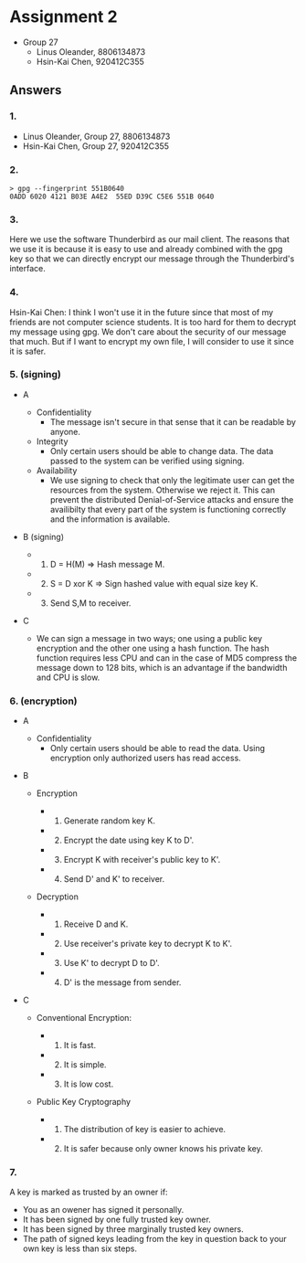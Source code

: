 # Assignment 2

- Group 27
  - Linus Oleander, 8806134873
  - Hsin-Kai Chen, 920412C355

## Answers

### 1.

- Linus Oleander, Group 27, 8806134873
- Hsin-Kai Chen, Group 27, 920412C355

### 2.

    > gpg --fingerprint 551B0640
    0ADD 6020 4121 B03E A4E2  55ED D39C C5E6 551B 0640

### 3.

Here we use the software Thunderbird as our mail client. The reasons that we use it is because it is easy to use and already combined with the gpg key so that we can directly encrypt our message through the Thunderbird's interface.

### 4.

Hsin-Kai Chen: I think I won't use it in the future since that most of my friends are not computer science students. It is too hard for them to decrypt my message using gpg. We don't care about the security of our message that much. But if I want to encrypt my own file, I will consider to use it since it is safer.

### 5. (signing)

- A
  - Confidentiality
    - The message isn't secure in that sense that it can be readable by anyone. 
  - Integrity
    - Only certain users should be able to change data. The data passed 
    to the system can be verified using signing.
  - Availability
    - We use signing to check that only the legitimate user can get the resources from the system. Otherwise we reject it. This can prevent the distributed Denial-of-Service attacks and ensure the availibilty that every part of the system is functioning correctly and the information is available.

- B (signing)
  - 1. D = H(M) => Hash message M.
  - 2. S = D xor K => Sign hashed value with equal size key K.
  - 3. Send S,M to receiver.

- C
  - We can sign a message in two ways; one using a public key encryption and the other one using a hash function. The hash function requires less CPU and can in the case of MD5 compress the message down to 128 bits, which is an advantage if the bandwidth and CPU is slow.

### 6. (encryption)

- A
  - Confidentiality
    - Only certain users should be able to read the data. Using encryption
    only authorized users has read access.

- B
  - Encryption
    - 1. Generate random key K.
    - 2. Encrypt the date using key K to D'.
    - 3. Encrypt K with receiver's public key to K'.
    - 4. Send D' and K' to receiver.

  - Decryption
    - 1. Receive D and K.
    - 2. Use receiver's private key to decrypt K to K'.
    - 3. Use K' to decrypt D to D'.
    - 4. D' is the message from sender.
- C
  - Conventional Encryption:
    - 1. It is fast.
    - 2. It is simple.
    - 3. It is low cost.

  - Public Key Cryptography
    - 1. The distribution of key is easier to achieve.
    - 2. It is safer because only owner knows his private key.

### 7.

A key is marked as trusted by an owner if:

- You as an owener has signed it personally.
- It has been signed by one fully trusted key owner.
- It has been signed by three marginally trusted key owners.
- The path of signed keys leading from the key in question back to your own key is less than six steps.
